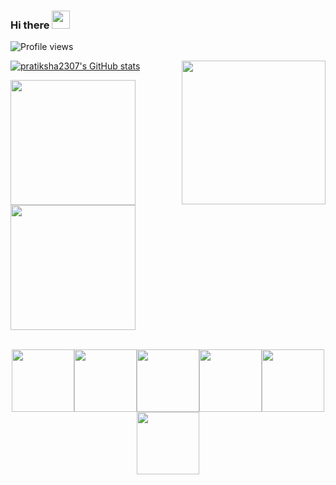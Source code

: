 ### Hi there <img src="https://github.com/TheDudeThatCode/TheDudeThatCode/blob/master/Assets/Hi.gif" width="29px"> 
<!--
**pratiksha2307/pratiksha2307** is a ✨ _special_ ✨ repository because its `README.md` (this file) appears on your GitHub profile.

Here are some ideas to get you started:

- 🔭 I’m currently working on ...
- 🌱 I’m currently learning ...
- 👯 I’m looking to collaborate on ...
- 🤔 I’m looking for help with ...
- 💬 Ask me about ...
- 📫 How to reach me: ...
- 😄 Pronouns: ...
- ⚡ Fun fact: ...
-->

![Profile views](https://gpvc.arturio.dev/pratiksha2307)

[![pratiksha2307's GitHub stats](https://github-readme-stats.vercel.app/api?username=pratiksha2307&theme=flag-india&show_icons=true)](https://github.com/anuraghazra/github-readme-stats)
<img align='right' src="https://media.giphy.com/media/M9gbBd9nbDrOTu1Mqx/giphy.gif" width="230">



<img src="https://github-readme-stats.vercel.app/api/top-langs/?username=pratiksha2307&theme=radical&layout=compact" width="" height="200em" />
<img src="http://github-readme-streak-stats.herokuapp.com/?user=pratiksha2307&count_private=true&theme=chartreuse-dark" width="" height="200em" />

<br>
<br>
<p align="center">
  <img src="https://media3.giphy.com/media/ln7z2eWriiQAllfVcn/200w.webp" width="100"><img src="https://i.giphy.com/media/LMt9638dO8dftAjtco/200.webp" width="100"><img src="https://i.giphy.com/media/eNAsjO55tPbgaor7ma/200w.webp" width="100"><img src="https://i.giphy.com/media/VgGthkhUvGgOit7Y9i/200.webp" width="100"><img src="https://i.giphy.com/media/KzJkzjggfGN5Py6nkT/200.webp" width="100"><img src="https://i.giphy.com/media/IdyAQJVN2kVPNUrojM/200.webp" width="100"><br><br>

</p>
<br>
<br>
